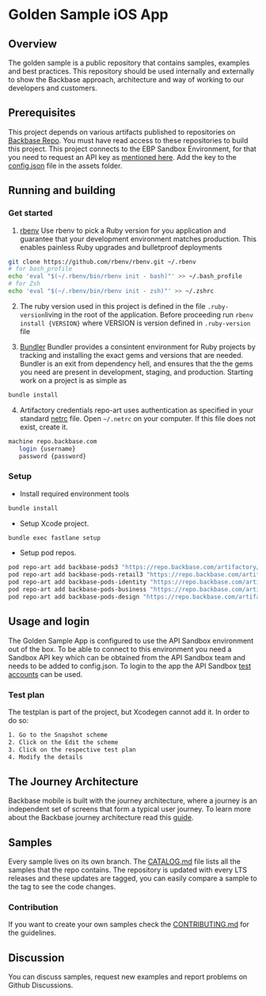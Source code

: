 # Golden Sample iOS App

## Overview
The golden sample is a public repository that contains samples, examples and best practices. This repository should be used internally and externally to show the Backbase approach, architecture and way of working to our developers and customers.

## Prerequisites
This project depends on various artifacts published to repositories on [Backbase Repo](https://repo.backbase.com). You must have read access to these repositories to build this project. 
This project connects to the EBP Sandbox Environment, for that you need to request an API key as [mentioned here](https://backbase.io/developers/documentation/api-sandbox/retail-banking-usa/ios-guide/). Add the key to the [config.json](./app/assets/backbase/config.json) file in the assets folder.

## Running and building

### Get started
1. [rbenv](https://github.com/rbenv/rbenv)
Use rbenv to pick a Ruby version for you application and guarantee that your development environment matches production. This enables painless Ruby upgrades and bulletproof deployments
```bash
git clone https://github.com/rbenv/rbenv.git ~/.rbenv
# for bash_profile
echo 'eval "$(~/.rbenv/bin/rbenv init - bash)"' >> ~/.bash_profile
# for Zsh
echo 'eval "$(~/.rbenv/bin/rbenv init - zsh)"' >> ~/.zshrc
```

2. The ruby version used in this project is defined in the file `.ruby-version`living in the root of the application.
Before proceeding run `rbenv install {VERSION}` where VERSION is version defined in `.ruby-version` file

3. [Bundler](https://bundler.io/)
Bundler provides a consintent environment for Ruby projects by tracking and installing the exact gems and versions that are needed.
Bundler is an exit from dependency hell, and ensures that the the gems you need are present in development, staging, and production. Starting work on a project is as simple as 
```bash
bundle install
```
4. Artifactory credentials
repo-art uses authentication as specified in your standard [netrc](https://www.gnu.org/software/inetutils/manual/html_node/The-_002enetrc-file.html) file. 
Open `~/.netrc` on your computer. If this file does not exist, create it.
 ```bash
machine repo.backbase.com
    login {username}
    password {password}
``` 

### Setup
- Install required environment tools
```bash
bundle install
```

- Setup Xcode project.
```bash
bundle exec fastlane setup
```
- Setup pod repos.
```bash
pod repo-art add backbase-pods3 "https://repo.backbase.com/artifactory/api/pods/ios3" &&
pod repo-art add backbase-pods-retail3 "https://repo.backbase.com/artifactory/api/pods/ios-retail3" &&
pod repo-art add backbase-pods-identity "https://repo.backbase.com/artifactory/api/pods/ios-identity" &&
pod repo-art add backbase-pods-business "https://repo.backbase.com/artifactory/api/pods/ios-business" &&
pod repo-art add backbase-pods-design "https://repo.backbase.com/artifactory/api/pods/design-ios"
```

## Usage and login

The Golden Sample App is configured to use the API Sandbox environment out of the box. To be able to connect to this environment you need a Sandbox API key which can be obtained from the API Sandbox team and needs to be added to config.json. To login to the app the API Sandbox [test accounts](https://backbase.io/developers/documentation/api-sandbox/retail-banking-usa/retail-user-credentials/) can be used.

### Test plan
The testplan is part of the project, but Xcodegen cannot add it. In order to do so:

```bash
1. Go to the Snapshot scheme
2. Click on the Edit the scheme
3. Click on the respective test plan
4. Modify the details
```
## The Journey Architecture
Backbase mobile is built with the journey architecture, where a journey is an independent set of screens that form a typical user journey. To learn more about the Backbase journey architecture read this [guide](https://backbase.io/developers/documentation/retail-banking-universal/latest/system-wide/architecture/mobile-journey-architecture-understand/).

## Samples
Every sample lives on its own branch. The [CATALOG.md](CATALOG.md) file lists all the samples that the repo contains. The repository is updated with every LTS releases and these updates are tagged, you can easily compare a sample to the tag to see the code changes. 

### Contribution
If you want to create your own samples check the [CONTRIBUTING.md](CONTRIBUTING.md) for the guidelines.

## Discussion

You can discuss samples, request new examples and report problems on Github Discussions. 
